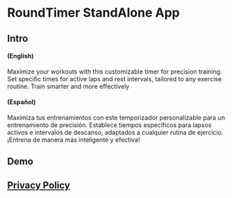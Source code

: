 # RoundTimer StandAlone App

## Intro

#### (English) 
Maximize your workouts with this customizable timer for precision training. Set specific times for active laps and rest intervals, tailored to any exercise routine. Train smarter and more effectively <br>

#### (Español) 
Maximiza tus entrenamientos con este temporizador personalizable para un entrenamiento de precisión. Establece tiempos específicos para lapsos activos e intervalos de descanso, adaptados a cualquier rutina de ejercicio. ¡Entrena de manera más inteligente y efectiva!

## Demo

## [Privacy Policy](https://www.netbug94.com/RoundTimer/)
